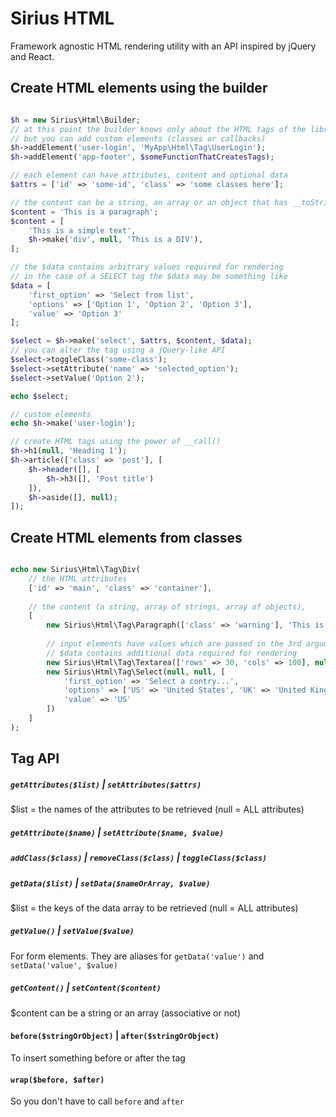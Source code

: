 # Sirius HTML

Framework agnostic HTML rendering utility with an API inspired by jQuery and React.

## Create HTML elements using the builder

```php

$h = new Sirius\Html\Builder;
// at this point the builder knows only about the HTML tags of the library
// but you can add custom elements (classes or callbacks)
$h->addElement('user-login', 'MyApp\Html\Tag\UserLogin');
$h->addElement('app-footer', $someFunctionThatCreatesTags);

// each element can have attributes, content and optional data
$attrs = ['id' => 'some-id', 'class' => 'some classes here'];

// the content can be a string, an array or an object that has __toString()
$content = 'This is a paragraph';
$content = [
	'This is a simple text',
	$h->make('div', null, 'This is a DIV'),
];

// the $data contains arbitrary values required for rendering
// in the case of a SELECT tag the $data may be something like
$data = [
	'first_option' => 'Select from list',
	'options' => ['Option 1', 'Option 2', 'Option 3'],
	'value' => 'Option 3'
];

$select = $h->make('select', $attrs, $content, $data);
// you can alter the tag using a jQuery-like API
$select->toggleClass('some-class');
$select->setAttribute('name' => 'selected_option');
$select->setValue('Option 2');

echo $select;

// custom elements
echo $h->make('user-login');

// create HTML tags using the power of __call()
$h->h1(null, 'Heading 1');
$h->article(['class' => 'post'], [
	$h->header([], [
		$h->h3([], 'Post title')
	]),
	$h->aside([], null);
]);

```

## Create HTML elements from classes

```php

echo new Sirius\Html\Tag\Div(
	// the HTML attributes
	['id' => 'main', 'class' => 'container'],
	
	// the content (a string, array of strings, array of objects),
	[
		new Sirius\Html\Tag\Paragraph(['class' => 'warning'], 'This is a warning'),
		
		// input elements have values which are passed in the 3rd argument ($data) 
		// $data contains additional data required for rendering
		new Sirius\Html\Tag\Textarea(['rows' => 30, 'cols' => 100], null, ['value' => 'The content of the textarea']),
		new Sirius\Html\Tag\Select(null, null, [
			'first_option' => 'Select a contry...',
			'options' => ['US' => 'United States', 'UK' => 'United Kingdom', 'UC' => 'United colors'],
			'value' => 'US'
		])
	]
);

```

## Tag API

##### `getAttributes($list)` | `setAttributes($attrs)`
$list = the names of the attributes to be retrieved (null = ALL attributes)

##### `getAttribute($name)` | `setAttribute($name, $value)`

##### `addClass($class)` | `removeClass($class)` | `toggleClass($class)`

##### `getData($list)` | `setData($nameOrArray, $value)`
$list = the keys of the data array to be retrieved (null = ALL attributes)

##### `getValue()` | `setValue($value)`
For form elements. They are aliases for `getData('value')` and `setData('value', $value)`

##### `getContent()` | `setContent($content)`
$content can be a string or an array (associative or not)

#### `before($stringOrObject)` | `after($stringOrObject)`
To insert something before or after the tag

#### `wrap($before, $after)`
So you don't have to call `before` and `after`